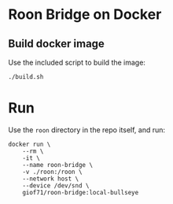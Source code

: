 # Roon Bridge on Docker

## Build docker image

Use the included script to build the image:

`./build.sh`

# Run

Use the `roon` directory in the repo itself, and run:

```
docker run \
    --rm \
    -it \
    --name roon-bridge \
    -v ./roon:/roon \
    --network host \
    --device /dev/snd \
    giof71/roon-bridge:local-bullseye
```
